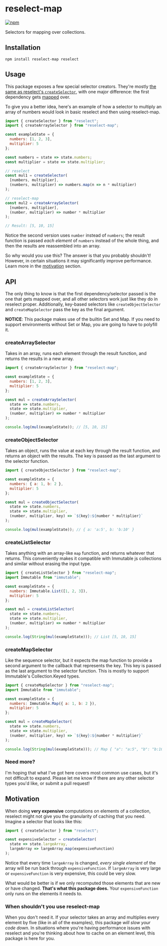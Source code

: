 # reselect-map

[![npm](https://img.shields.io/npm/v/reselect-map.svg)](https://www.npmjs.com/package/reselect-map)

Selectors for mapping over collections.

## Installation

```shell
npm install reselect-map reselect
```

## Usage

This package exposes a few special selector creators. They're mostly [the same as reselect's `createSelector`](https://github.com/reactjs/reselect), with one major difference: the first dependency gets [mapped](<https://en.wikipedia.org/wiki/Map_(higher-order_function)>) over.

To give you a better idea, here's an example of how a selector to multiply an array of numbers would look in basic reselect and then using reselect-map.

```javascript
import { createSelector } from "reselect";
import { createArraySelector } from "reselect-map";

const exampleState = {
  numbers: [1, 2, 3],
  multiplier: 5
};

const numbers = state => state.numbers;
const multiplier = state => state.multiplier;

// reselect
const mul1 = createSelector(
  [numbers, multiplier],
  (numbers, multiplier) => numbers.map(n => n * multiplier)
);

// reselect-map
const mul2 = createArraySelector(
  [numbers, multiplier],
  (number, multiplier) => number * multiplier
);

// Result: [5, 10, 15]
```

Notice the second version uses `number` instead of `numbers`; the result function is passed _each element_ of `numbers` instead of the whole thing, and then the results are reassembled into an array.

So why would you use this? The answer is that you probably shouldn't! However, in certain situations it may significantly improve performance. Learn more in the [motivation](#motivation) section.

## API

The only thing to know is that the first dependency/selector passed is the one that gets mapped over, and all other selectors work just like they do in reselect proper. Additionally, key-based selectors like `createObjectSelector` and `createMapSelector` pass the key as the final argument.

**NOTICE**: This package makes use of the builtin Set and Map. If you need to support environments without Set or Map, you are going to have to polyfill it.

### createArraySelector

Takes in an array, runs each element through the result function, and returns the results in a new array.

```javascript
import { createArraySelector } from "reselect-map";

const exampleState = {
  numbers: [1, 2, 3],
  multiplier: 5
};

const mul = createArraySelector(
  state => state.numbers,
  state => state.multiplier,
  (number, multiplier) => number * multiplier
);

console.log(mul(exampleState)); // [5, 10, 15]
```

### createObjectSelector

Takes an object, runs the value at each key through the result function, and returns an object with the results. The key is passed as the last argument to the selector function.

```javascript
import { createObjectSelector } from "reselect-map";

const exampleState = {
  numbers: { a: 1, b: 2 },
  multiplier: 5
};

const mul = createObjectSelector(
  state => state.numbers,
  state => state.multiplier,
  (number, multiplier, key) => `${key}:${number * multiplier}`
);

console.log(mul(exampleState)); // { a: 'a:5', b: 'b:10' }
```

### createListSelector

Takes anything with an array-like `map` function, and returns whatever that returns. This conveniently makes it compatible with Immutable js collections and similar without erasing the input type.

```javascript
import { createListSelector } from "reselect-map";
import Immutable from "immutable";

const exampleState = {
  numbers: Immutable.List([1, 2, 3]),
  multiplier: 5
};

const mul = createListSelector(
  state => state.numbers,
  state => state.multiplier,
  (number, multiplier) => number * multiplier
);

console.log(String(mul(exampleState))); // List [5, 10, 15]
```

### createMapSelector

Like the sequence selector, but it expects the map function to provide a second argument to the callback that represents the key. This key is passed as the last argument to the selector function. This is mostly to support Immutable's Collection.Keyed types.

```javascript
import { createMapSelector } from "reselect-map";
import Immutable from "immutable";

const exampleState = {
  numbers: Immutable.Map({ a: 1, b: 2 }),
  multiplier: 5
};

const mul = createMapSelector(
  state => state.numbers,
  state => state.multiplier,
  (number, multiplier, key) => `${key}:${number * multiplier}`
);

console.log(String(mul(exampleState))); // Map { "a": "a:5", "b": "b:10" }
```

### Need more?

I'm hoping that what I've got here covers most common use cases, but it's not difficult to expand. Please let me know if there are any other selector types you'd like, or submit a pull request!

## Motivation

When doing **very expensive** computations on elements of a collection, reselect might not give you the granularity of caching that you need. Imagine a selector that looks like this:

```javascript
import { createSelector } from "reselect";

const expensiveSelector = createSelector(
  state => state.largeArray,
  largeArray => largeArray.map(expensiveFunction)
);
```

Notice that every time `largeArray` is changed, _every single element_ of the array will be run back through `expensiveFunction`. If `largeArray` is very large or `expensiveFunction` is very expensive, this could be very slow.

What would be better is if we only recomputed those elements that are new or have changed. **That's what this package does.** Your `expensiveFunction` only runs on the elements it needs to.

### When shouldn't you use reselect-map

When you don't need it. If your selector takes an array and multiplies every element by five (like in all of the examples), this package _will slow your code down_. In situations where you're having performance issues with reselect and you're thinking about how to cache on an element level, this package is here for you.
